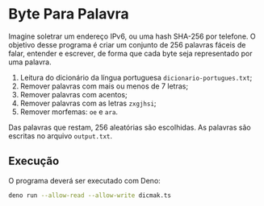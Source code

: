 # Byte Para Palavra

Imagine soletrar um endereço IPv6, ou uma hash SHA-256 por telefone. O objetivo desse programa é criar um conjunto de 256 palavras fáceis de falar, entender e escrever, de forma que cada byte seja representado por uma palavra.

1. Leitura do dicionário da língua portuguesa `dicionario-portugues.txt`;
2. Remover palavras com mais ou menos de 7 letras;
3. Remover palavras com acentos;
4. Remover palavras com as letras `zxgjhsi`;
5. Remover morfemas: `oe` e `ara`.

Das palavras que restam, 256 aleatórias são escolhidas. As palavras são escritas no arquivo `output.txt`.

## Execução

O programa deverá ser executado com Deno:

```sh
deno run --allow-read --allow-write dicmak.ts
```